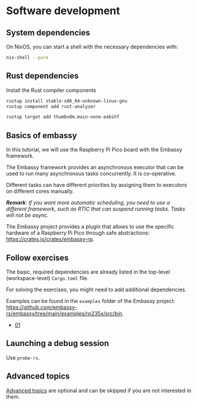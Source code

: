 # Software development

## System dependencies

On NixOS, you can start a shell with the necessary dependencies with:

```bash
nix-shell --pure
```

## Rust dependencies

Install the Rust compiler components

```bash
rustup install stable-x86_64-unknown-linux-gnu
rustup component add rust-analyzer

rustup target add thumbv8m.main-none-eabihf
```
  
## Basics of embassy

In this tutorial, we will use the Raspberry Pi Pico board with the Embassy framework.

The Embassy framework provides an asynchronous executor that can be used to run many asynchronous tasks concurrently. It is co-operative.

Different tasks can have different priorities by assigning them to executors on different cores manually.

_**Remark**: If you want more automatic scheduling, you need to use a different framework, such as RTIC that can suspend running tasks. Tasks will not be async._

The Embassy project provides a plugin that allows to use the specific hardware of a Raspberry Pi Pico through safe abstractions: <https://crates.io/crates/embassy-rp>.

## Follow exercises

The basic, required dependencies are already listed in the top-level (workspace-level) `Cargo.toml` file.

For solving the exercises, you might need to add additional dependencies.

Examples can be found in the `examples` folder of the Embassy project: <https://github.com/embassy-rs/embassy/tree/main/examples/rp235x/src/bin>.

- [01](./01/README.md)

## Launching a debug session

Use `probe-rs`.

## Advanced topics

[Advanced topics](../docs/SOFTWARE_ADVANCED.md) are optional and can be skipped if you are not interested in them.
